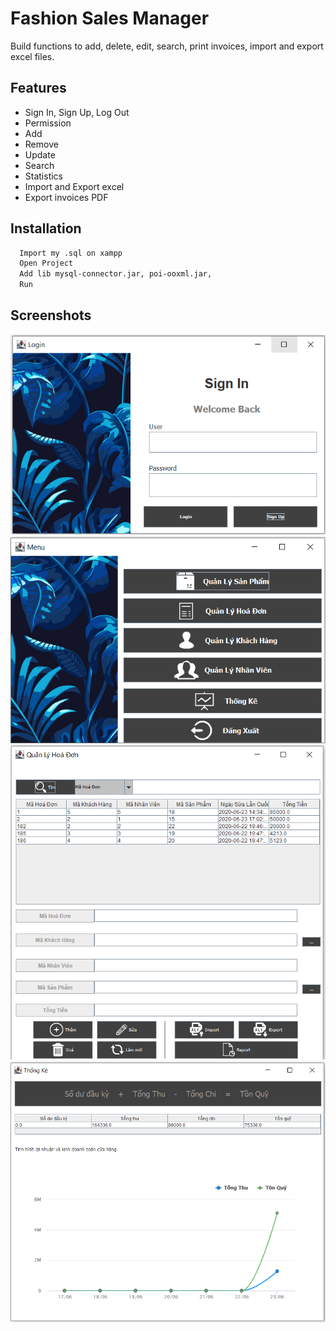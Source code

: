 
# Fashion Sales Manager

Build functions to add, delete, edit, search, print invoices, import and export excel files.

## Features
- Sign In, Sign Up, Log Out
- Permission 
- Add
- Remove
- Update
- Search
- Statistics
- Import and Export excel
- Export invoices PDF
## Installation
```bash
  Import my .sql on xampp
  Open Project
  Add lib mysql-connector.jar, poi-ooxml.jar, 
  Run
```

    
## Screenshots

![App Screenshot](img/2021-10-20_221839.png)
![App Screenshot](img/2021-10-20_222023.png)
![App Screenshot](img/2021-10-20_222319.png)
![App Screenshot](img/2021-10-20_222349.png)
